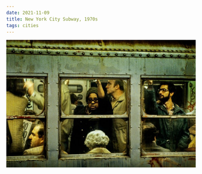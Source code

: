 ```yaml
---
date: 2021-11-09
title: New York City Subway, 1970s
tags: cities
---
```


![nyc14](https://raw.githubusercontent.com/muneer78/muneer78.github.io/master/images/nyc14.jpeg)



